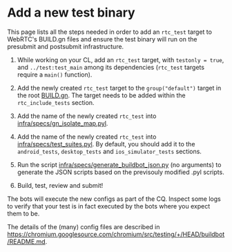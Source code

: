 # Add a new test binary

This page lists all the steps needed in order to add an `rtc_test` target to
WebRTC's BUILD.gn files and ensure the test binary will run on the presubmit and
postsubmit infrastructure.

1. While working on your CL, add an `rtc_test` target, with `testonly = true`,
   and `../test:test_main` among its dependencies (`rtc_test` targets require
   a `main()` function).

2. Add the newly created `rtc_test` target to the `group("default")` target in
   the root [BUILD.gn](https://source.chromium.org/chromium/chromium/src/+/main:third_party/webrtc/BUILD.gn).
   The target needs to be added within the `rtc_include_tests` section.

3. Add the name of the newly created `rtc_test` into
   [infra/specs/gn_isolate_map.pyl](https://source.chromium.org/chromium/chromium/src/+/main:third_party/webrtc/infra/specs/gn_isolate_map.pyl).

4. Add the name of the newly created `rtc_test` into
   [infra/specs/test_suites.pyl](https://source.chromium.org/chromium/chromium/src/+/main:third_party/webrtc/infra/specs/test_suites.pyl).
   By default, you should add it to the `android_tests`, `desktop_tests` and
   `ios_simulator_tests` sections.

5. Run the script
   [infra/specs/generate_buildbot_json.py](https://source.chromium.org/chromium/chromium/src/+/main:third_party/webrtc/infra/specs/generate_buildbot_json.py)
   (no arguments) to generate the JSON scripts based on the previsouly modified .pyl scripts.

6. Build, test, review and submit!

The bots will execute the new configs as part of the CQ. Inspect some logs to
verify that your test is in fact executed by the bots where you expect them to be.

The details of the (many) config files are described in
https://chromium.googlesource.com/chromium/src/testing/+/HEAD/buildbot/README.md.
